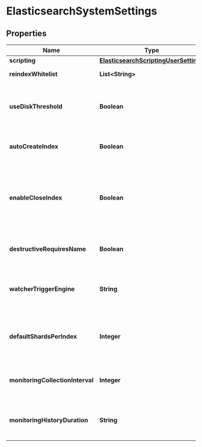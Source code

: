 # ElasticsearchSystemSettings

## Properties
Name | Type | Description | Notes
------------ | ------------- | ------------- | -------------
**scripting** | [**ElasticsearchScriptingUserSettings**](ElasticsearchScriptingUserSettings.md) |  |  [optional]
**reindexWhitelist** | **List&lt;String&gt;** | Limits remote Elasticsearch clusters that can be used as the source for &#x27;_reindex&#x27; API commands |  [optional]
**useDiskThreshold** | **Boolean** | Whether to factor in the available disk space on a node before deciding whether to allocate new shards to that node or actively relocate shards away from the node (default: true). NOTES: (Corresponds to the parameter &#x27;cluster.routing.allocation.disk.threshold_enabled&#x27;) |  [optional]
**autoCreateIndex** | **Boolean** | If true (the default), then any write operation on an index that does not currently exist will create it. NOTES: (Corresponds to the parameter &#x27;action.auto_create_index&#x27;) |  [optional]
**enableCloseIndex** | **Boolean** | Defaults to false on versions &lt;&#x3D; 7.2.0, true otherwise. If false, then the API commands to close indices are disabled. This is important because Elasticsearch does not snapshot or migrate close indices on versions under 7.2.0, therefore standard Elastic Cloud configuration operations will cause irretrievable loss of indices&#x27; data. NOTES: (Corresponds to the parameter &#x27;cluster.indices.close.enable&#x27;) |  [optional]
**destructiveRequiresName** | **Boolean** | If true (default is false) then the index deletion API will not support wildcards or &#x27;_all&#x27;. NOTES: (Corresponds to the parameter &#x27;action.destructive_requires_name&#x27;) |  [optional]
**watcherTriggerEngine** | **String** | The trigger engine for Watcher, defaults to &#x27;scheduler&#x27; - see the xpack documentation for more information. NOTES: (Corresponds to the parameter &#x27;(xpack.)watcher.trigger.schedule.engine&#x27;, depending on version. Ignored from 6.x onwards.) |  [optional]
**defaultShardsPerIndex** | **Integer** | (2.x only - to get the same result in 5.x template mappings must be used) Sets the default number of shards per index, defaulting to 1 if not specified. (Corresponds to the parameter &#x27;index.number_of_shards&#x27; in 2.x, not supported in 5.x) |  [optional]
**monitoringCollectionInterval** | **Integer** | The default interval at which monitoring information from the cluster if collected, if monitoring is enabled. NOTES: (Corresponds to the parameter &#x27;marvel.agent.interval&#x27; in 2.x and &#x27;xpack.monitoring.collection.interval&#x27; in 5.x) |  [optional]
**monitoringHistoryDuration** | **String** | The duration for which monitoring history is stored (format &#x27;(NUMBER)d&#x27; eg &#x27;3d&#x27; for 3 days). NOTES: (&#x27;Corresponds to the parameter xpack.monitoring.history.duration&#x27; in 5.x, defaults to &#x27;7d&#x27;) |  [optional]
